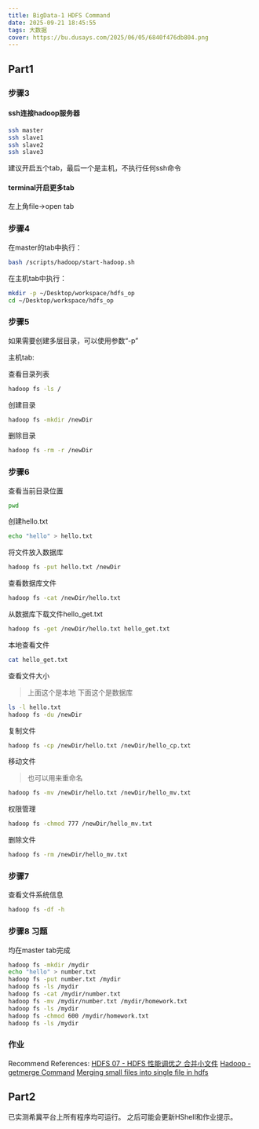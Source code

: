 ```yaml
---
title: BigData-1 HDFS Command
date: 2025-09-21 18:45:55
tags: 大数据
cover: https://bu.dusays.com/2025/06/05/6840f476db804.png
---
```



## Part1

### 步骤3 

#### ssh连接hadoop服务器

```sh
ssh master
ssh slave1
ssh slave2
ssh slave3
```

建议开启五个tab，最后一个是主机，不执行任何ssh命令

#### terminal开启更多tab

左上角file->open tab

### 步骤4

在master的tab中执行：

```sh
bash /scripts/hadoop/start-hadoop.sh
```

在主机tab中执行：
```sh
mkdir -p ~/Desktop/workspace/hdfs_op
cd ~/Desktop/workspace/hdfs_op
```

### 步骤5

如果需要创建多层目录，可以使用参数“-p”

主机tab:

查看目录列表
```sh
hadoop fs -ls /
```

创建目录
```sh
hadoop fs -mkdir /newDir
```

删除目录
```sh
hadoop fs -rm -r /newDir
```

### 步骤6

查看当前目录位置
```sh
pwd
```

创建hello.txt
```sh
echo "hello" > hello.txt
```

将文件放入数据库
```sh
hadoop fs -put hello.txt /newDir
```

查看数据库文件
```sh
hadoop fs -cat /newDir/hello.txt
```

从数据库下载文件hello_get.txt
```sh
hadoop fs -get /newDir/hello.txt hello_get.txt
```

本地查看文件
```sh
cat hello_get.txt
```

查看文件大小
> 上面这个是本地
> 下面这个是数据库
```sh
ls -l hello.txt
hadoop fs -du /newDir
```

复制文件
```sh
hadoop fs -cp /newDir/hello.txt /newDir/hello_cp.txt
```

移动文件
> 也可以用来重命名
```sh
hadoop fs -mv /newDir/hello.txt /newDir/hello_mv.txt
```

权限管理
```sh
hadoop fs -chmod 777 /newDir/hello_mv.txt
```

删除文件
```sh
hadoop fs -rm /newDir/hello_mv.txt
```

### 步骤7
查看文件系统信息
```sh
hadoop fs -df -h
```

### 步骤8 习题
均在master tab完成
```sh
hadoop fs -mkdir /mydir
echo "hello" > number.txt
hadoop fs -put number.txt /mydir
hadoop fs -ls /mydir
hadoop fs -cat /mydir/number.txt
hadoop fs -mv /mydir/number.txt /mydir/homework.txt
hadoop fs -ls /mydir
hadoop fs -chmod 600 /mydir/homework.txt
hadoop fs -ls /mydir
```

### 作业
Recommend References:
[HDFS 07 - HDFS 性能调优之 合并小文件](https://www.cnblogs.com/shoufeng/p/14907411.html)
[Hadoop - getmerge Command](https://www.geeksforgeeks.org/data-engineering/hadoop-getmerge-command/)
[Merging small files into single file in hdfs](https://stackoverflow.com/questions/50094165/merging-small-files-into-single-file-in-hdfs)


## Part2
已实测希冀平台上所有程序均可运行。
之后可能会更新HShell和作业提示。
